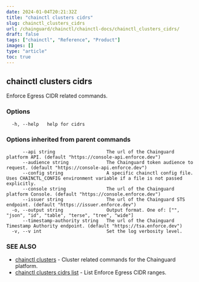```yaml
---
date: 2024-01-04T20:21:32Z
title: "chainctl clusters cidrs"
slug: chainctl_clusters_cidrs
url: /chainguard/chainctl/chainctl-docs/chainctl_clusters_cidrs/
draft: false
tags: ["chainctl", "Reference", "Product"]
images: []
type: "article"
toc: true
---
```

## chainctl clusters cidrs

Enforce Egress CIDR related commands.

### Options

```
  -h, --help   help for cidrs
```

### Options inherited from parent commands

```
      --api string                   The url of the Chainguard platform API. (default "https://console-api.enforce.dev")
      --audience string              The Chainguard token audience to request. (default "https://console-api.enforce.dev")
      --config string                A specific chainctl config file. Uses CHAINCTL_CONFIG environment variable if a file is not passed explicitly.
      --console string               The url of the Chainguard platform Console. (default "https://console.enforce.dev")
      --issuer string                The url of the Chainguard STS endpoint. (default "https://issuer.enforce.dev")
  -o, --output string                Output format. One of: ["", "json", "id", "table", "terse", "tree", "wide"]
      --timestamp-authority string   The url of the Chainguard Timestamp Authority endpoint. (default "https://tsa.enforce.dev")
  -v, --v int                        Set the log verbosity level.
```

### SEE ALSO

* [chainctl clusters](/chainguard/chainctl/chainctl-docs/chainctl_clusters/)	 - Cluster related commands for the Chainguard platform.
* [chainctl clusters cidrs list](/chainguard/chainctl/chainctl-docs/chainctl_clusters_cidrs_list/)	 - List Enforce Egress CIDR ranges.

